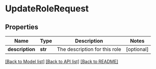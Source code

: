 # UpdateRoleRequest


## Properties
Name | Type | Description | Notes
------------ | ------------- | ------------- | -------------
**description** | **str** | The description for this role | [optional] 

[[Back to Model list]](../README.md#documentation-for-models) [[Back to API list]](../README.md#documentation-for-api-endpoints) [[Back to README]](../README.md)


